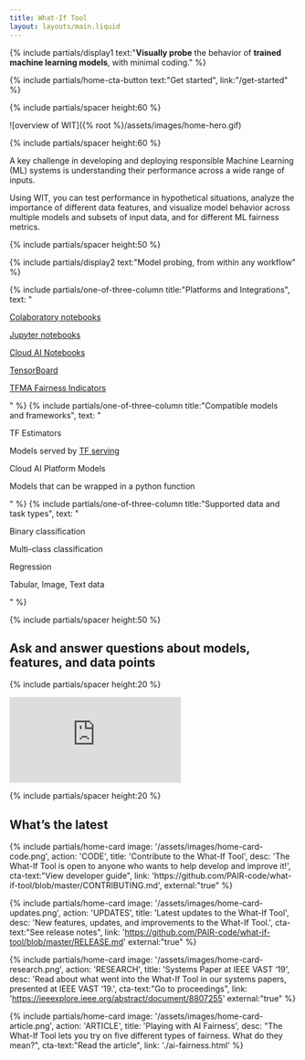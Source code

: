 ```yaml
---
title: What-If Tool
layout: layouts/main.liquid
---
```


<div class="mdl-cell--8-col mdl-cell--12-col-tablet mdl-cell--8-col-phone">

{% include partials/display1 text:"<strong>Visually probe</strong> the behavior of <strong>trained machine learning models</strong>, with minimal coding." %} 

{% include partials/home-cta-button text:"Get started", link:"/get-started" %}

{% include partials/spacer height:60 %}

</div>

![overview of WIT]({% root %}/assets/images/home-hero.gif)

{% include partials/spacer height:60 %}

<div class="mdl-cell--8-col mdl-cell--12-col-tablet mdl-cell--8-col-phone">

A key challenge in developing and deploying responsible Machine Learning (ML) systems is understanding their performance across a wide range of inputs. 

Using WIT, you can test performance in hypothetical situations, analyze the importance of different data features, and visualize model behavior across multiple models and subsets of input data, and for different ML fairness metrics. 

</div>

{% include partials/spacer height:50 %}

{% include partials/display2 text:"Model probing, from within any workflow" %}

<div class="mdl-grid no-padding">

{% include partials/one-of-three-column title:"Platforms and Integrations", text: "

[Colaboratory notebooks](https://colab.research.google.com/)

[Jupyter notebooks](https://jupyter.org/)

[Cloud AI Notebooks](https://cloud.google.com/ai-platform-notebooks)

[TensorBoard](https://www.tensorflow.org/tensorboard)

[TFMA Fairness Indicators](https://www.tensorflow.org/tfx/guide/fairness_indicators)

" %}
{% include partials/one-of-three-column title:"Compatible models<br/> and frameworks", text: "

TF Estimators

Models served by [TF serving](https://www.tensorflow.org/tfx/guide/serving)

Cloud AI Platform Models 

Models that can be wrapped in a python function

" %}
{% include partials/one-of-three-column title:"Supported data and task types", text: "

Binary classification

Multi-class classification

Regression

Tabular, Image, Text data

" %}

</div>

{% include partials/spacer height:50 %}

## Ask and answer questions about models, features, and data points

{% include partials/spacer height:20 %}

<div class="video-container">
  <iframe src="https://www.youtube.com/embed/qTUUwfG1vSs" frameborder="0" allow="accelerometer; autoplay; encrypted-media; gyroscope; picture-in-picture" allowfullscreen></iframe>
</div>

{% include partials/spacer height:20 %}

## What’s the latest

<div class="mdl-grid no-padding">
  {% include partials/home-card image: '/assets/images/home-card-code.png', action: 'CODE', 
  title: 'Contribute to the What-If Tool', desc: 'The What-If Tool is open to anyone who wants to help develop and improve it!', 
  cta-text:"View developer guide", link: 'https://github.com/PAIR-code/what-if-tool/blob/master/CONTRIBUTING.md', external:"true" %}
  
  {% include partials/home-card image: '/assets/images/home-card-updates.png', action: 'UPDATES', 
  title: 'Latest updates to the What-If Tool', desc: 'New features, updates, and improvements to the What-If Tool.', 
  cta-text:"See release notes", link: 'https://github.com/PAIR-code/what-if-tool/blob/master/RELEASE.md' external:"true" %}

  {% include partials/home-card image: '/assets/images/home-card-research.png', action: 'RESEARCH', 
  title: 'Systems Paper at IEEE VAST ‘19', desc: 'Read about what went into the What-If Tool in our systems papers, presented at IEEE VAST ‘19.', 
  cta-text:"Go to proceedings", link: 'https://ieeexplore.ieee.org/abstract/document/8807255' external:"true" %}

  {% include partials/home-card image: '/assets/images/home-card-article.png', action: 'ARTICLE', 
  title: 'Playing with AI Fairness', desc: "The What-If Tool lets you try on five different types of fairness. What do they mean?", 
  cta-text:"Read the article", link: './ai-fairness.html' %}

</div>